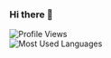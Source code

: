 ### Hi there 👋

![Profile Views](https://komarev.com/ghpvc/?username=tejeshreddy&style=flat-square)
<br/>
![Most Used Languages](https://github-readme-stats-aj8vj7k8x.vercel.app/api/top-langs/?username=tejeshreddy&layout=compact&card_width=400)
